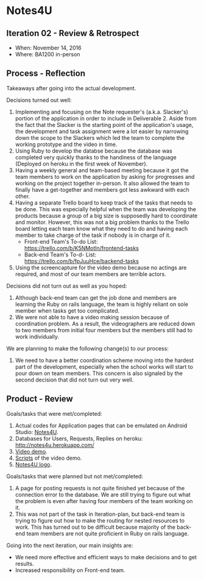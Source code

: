 # Notes4U

## Iteration 02 - Review & Retrospect

 * When: November 14, 2016
 * Where: BA1200 in-person

## Process - Reflection

Takeaways after going into the actual development.

Decisions turned out well:

 1. Implementing and focusing on the Note requester's (a.k.a. Slacker's) portion of the application in order to include in Deliverable 2. Aside from the fact that the Slacker is the starting point of the application's usage, the development and task assignment were a lot easier by narrowing down the scope to the Slackers which led the team to complete the working prototype and the video in time.
 2. Using Ruby to develop the databse because the database was completed very quickly thanks to the handiness of the language (Deployed on heroku in the first week of November).
 3. Having a weekly general and team-based meeting because it got the team members to work on the application by asking for progresses and working on the project together in-person. It also allowed the team to finally have a get-together and members got less awkward with each other.
 4. Having a separate Trello board to keep track of the tasks that needs to be done. This was especially helpful when the team was developing the products because a group of a big size is supposedly hard to coordinate and monitor. However, this was not a big problem thanks to the Trello board letting each team know what they need to do and having each member to take charge of the task if nobody is in charge of it.
    * Front-end Team's To-do List: https://trello.com/b/K5NMotln/frontend-tasks
    * Back-end Team's To-d- List: https://trello.com/b/fpJuuHce/backend-tasks
 5. Using the screencapture for the video demo because no actings are required, and most of our team members are terrible actors.

Decisions did not turn out as well as you hoped:

 1. Although back-end team can get the job done and members are learning the Ruby on rails language, the team is highly reliant on sole member when tasks get too complicated.
 2. We were not able to have a video making session because of coordination problem. As a result, the videographers are reduced down to two members from initial four members but the members still had to work individually.

We are planning to make the following change(s) to our process:

 1. We need to have a better coordination scheme moving into the hardest part of the development, especially when the school works will start to pour down on team members. This concern is also signaled by the second decision that did not turn out very well.


## Product - Review

Goals/tasks that were met/completed:

 1. Actual codes for Application pages that can be emulated on Android Studio: [Notes4U](https://github.com/csc301-fall-2016/project-team-19/tree/master/Notes4U).
 2. Databases for Users, Requests, Replies on heroku: http://notes4u.herokuapp.com/
 3. [Video demo](https://github.com/csc301-fall-2016/project-team-19/blob/master/deliverables/Video_demo.mp4).
 4. [Scripts](https://github.com/csc301-fall-2016/project-team-19/blob/master/artifacts/script.txt) of the video demo.
 5. [Notes4U logo](https://github.com/csc301-fall-2016/project-team-19/blob/master/Notes4U/app/src/main/res/drawable/logo2.png).

Goals/tasks that were planned but not met/completed:

 1. A page for posting requests is not quite finished yet because of the connection error to the database. We are still trying to figure out what the problem is even after having four members of the team working on it.
 2. This was not part of the task in Iteration-plan, but back-end team is trying to figure out how to make the routing for nested resources to work. This has turned out to be difficult because majority of the back-end team members are not quite proficient in Ruby on rails language.


Going into the next iteration, our main insights are:

 * We need more effective and efficient ways to make decisions and to get results.
 * Increased responsibility on Front-end team.
